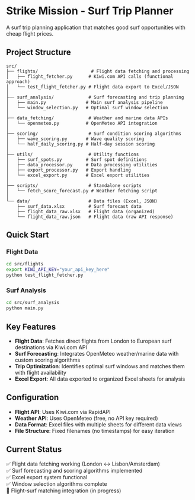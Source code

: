 # Strike Mission - Surf Trip Planner

A surf trip planning application that matches good surf opportunities with cheap flight prices.

## Project Structure

```
src/
├── flights/                    # Flight data fetching and processing
│   ├── flight_fetcher.py      # Kiwi.com API calls (functional approach)
│   └── test_flight_fetcher.py # Flight data export to Excel/JSON
│
├── surf_analysis/             # Surf forecasting and trip planning
│   ├── main.py               # Main surf analysis pipeline
│   └── window_selection.py   # Optimal surf window selection
│
├── data_fetching/             # Weather and marine data APIs
│   └── openmeteo.py          # OpenMeteo API integration
│
├── scoring/                   # Surf condition scoring algorithms
│   ├── wave_scoring.py       # Wave quality scoring
│   └── half_daily_scoring.py # Half-day session scoring
│
├── utils/                     # Utility functions
│   ├── surf_spots.py         # Surf spot definitions
│   ├── data_processor.py     # Data processing utilities
│   ├── export_processor.py   # Export handling
│   └── excel_export.py       # Excel export utilities
│
├── scripts/                   # Standalone scripts
│   └── fetch_score_forecast.py # Weather fetching script
│
└── data/                      # Data files (Excel, JSON)
    ├── surf_data.xlsx         # Surf forecast data
    ├── flight_data_raw.xlsx   # Flight data (organized)
    └── flight_data_raw.json   # Flight data (raw API response)
```

## Quick Start

### Flight Data
```bash
cd src/flights
export KIWI_API_KEY="your_api_key_here"
python test_flight_fetcher.py
```

### Surf Analysis
```bash
cd src/surf_analysis  
python main.py
```

## Key Features

- **Flight Data**: Fetches direct flights from London to European surf destinations via Kiwi.com API
- **Surf Forecasting**: Integrates OpenMeteo weather/marine data with custom scoring algorithms
- **Trip Optimization**: Identifies optimal surf windows and matches them with flight availability
- **Excel Export**: All data exported to organized Excel sheets for analysis

## Configuration

- **Flight API**: Uses Kiwi.com via RapidAPI
- **Weather API**: Uses OpenMeteo (free, no API key required)
- **Data Format**: Excel files with multiple sheets for different data views
- **File Structure**: Fixed filenames (no timestamps) for easy iteration

## Current Status

✅ Flight data fetching working (London ↔ Lisbon/Amsterdam)  
✅ Surf forecasting and scoring algorithms implemented  
✅ Excel export system functional  
✅ Window selection algorithms complete  
🔄 Flight-surf matching integration (in progress) 